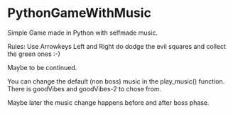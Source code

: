 # PythonGameWithMusic
Simple Game made in Python with selfmade music.

Rules:
Use Arrowkeys Left and Right do dodge the evil squares and collect the green ones :-)

Maybe to be continued.

You can change the default (non boss) music in the play_music() function.
There is goodVibes and goodVibes-2 to chose from.

Maybe later the music change happens before and after boss phase.
